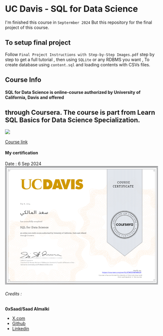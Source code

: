 # UC Davis - SQL for Data Science
I'm finished this course in `Septermber 2024` But this repository for the final project of this course.

## To setup final project
Follow `Final Project Instructions with Step-by-Step Images.pdf` step by step to get a full tutorial , then using `SQLite` or any RDBMS you want , To create database using `content.sql` and loading contents with CSVs files.

## Course Info
#### SQL for Data Science is online-course authorized by University of California, Davis and offered
through Coursera. The course is part from **Learn SQL Basics for Data Science Specialization**.
---
<img src="https://www.thecollegetour.com/wp-content/uploads/2021/02/UCDavis-Logo-5x3-1.jpg" width="450px" />

[Course link](https://www.coursera.org/learn/sql-for-data-science)

#### My certification
Date : 6 Sep 2024
![certification](certificate.png)

###### Credits :
**0xSaad/Saad Almalki**
- [X.com](https://x.com/0xdonzdev)
- [Github](https://github.com/Saad711T)
- [Linkedin](https://www.linkedin.com/in/saadalmalki711)
